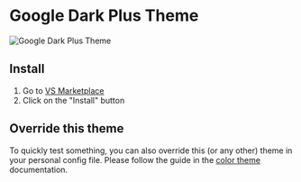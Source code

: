 # Google Dark Plus Theme

![Google Dark Plus Theme](https://i.pinimg.com/originals/43/b5/2f/43b52ff1f9731df2523beb0d43597cbf.png)

## Install

1. Go to [VS Marketplace](https://marketplace.visualstudio.com/items?itemName=GitHub.github-vscode-theme)
2. Click on the "Install" button

## Override this theme

To quickly test something, you can also override this (or any other) theme in your personal config file. Please follow the guide in the [color theme](https://code.visualstudio.com/api/extension-guides/color-theme) documentation.